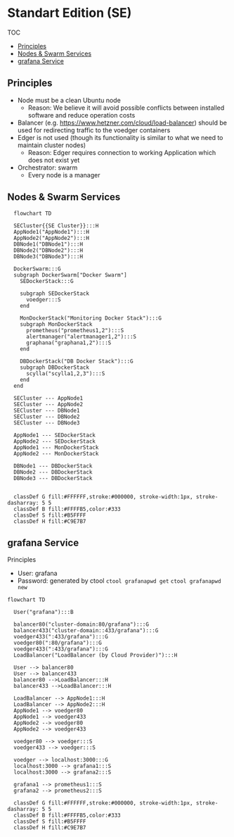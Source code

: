 # Standart Edition (SE)

TOC

- [Principles](#principles)
- [Nodes & Swarm Services](#nodes--swarm-services)
- [grafana Service](#grafana-service)

## Principles

- Node must be a clean Ubuntu node
  - Reason: We believe it will avoid possible conflicts between installed software and reduce operation costs
- Balancer (e.g.  https://www.hetzner.com/cloud/load-balancer) should be used for redirecting traffic to the voedger containers
- Edger is not used (though its functionality is similar to what we need to maintain cluster nodes)
  - Reason: Edger requires connection to working Application which does not exist yet
- Orchestrator: swarm
  - Every node is a manager


## Nodes & Swarm Services

```mermaid
  flowchart TD

  SECluster{{SE Cluster}}:::H
  AppNode1("AppNode1"):::H
  AppNode2("AppNode2"):::H
  DBNode1("DBNode1"):::H
  DBNode2("DBNode2"):::H
  DBNode3("DBNode3"):::H

  DockerSwarm:::G
  subgraph DockerSwarm["Docker Swarm"]
    SEDockerStack:::G
    
    subgraph SEDockerStack
      voedger:::S
    end

    MonDockerStack("Monitoring Docker Stack"):::G
    subgraph MonDockerStack
      prometheus("prometheus1,2"):::S
      alertmanager("alertmanager1,2"):::S
      graphana("graphana1,2"):::S
    end

    DBDockerStack("DB Docker Stack"):::G
    subgraph DBDockerStack
      scylla("scylla1,2,3"):::S
    end
  end

  SECluster --- AppNode1
  SECluster --- AppNode2
  SECluster --- DBNode1
  SECluster --- DBNode2
  SECluster --- DBNode3

  AppNode1 --- SEDockerStack
  AppNode2 --- SEDockerStack
  AppNode1 --- MonDockerStack
  AppNode2 --- MonDockerStack

  DBNode1 --- DBDockerStack
  DBNode2 --- DBDockerStack
  DBNode3 --- DBDockerStack


  classDef G fill:#FFFFFF,stroke:#000000, stroke-width:1px, stroke-dasharray: 5 5
  classDef B fill:#FFFFB5,color:#333
  classDef S fill:#B5FFFF
  classDef H fill:#C9E7B7
```

## grafana Service

Principles

- User: grafana
- Password: generated by ctool
  `ctool grafanapwd get`
  `ctool grafanapwd new`


```mermaid
flowchart TD

  User("grafana"):::B

  balancer80("cluster-domain:80/grafana"):::G
  balancer433("cluster-domain::433/grafana"):::G
  voedger433(":433/grafana"):::G
  voedger80(":80/grafana"):::G
  voedger433(":433/grafana"):::G
  LoadBalancer("LoadBalancer (by Cloud Provider)"):::H

  User --> balancer80
  User --> balancer433
  balancer80 -->LoadBalancer:::H
  balancer433 -->LoadBalancer:::H

  LoadBalancer --> AppNode1:::H
  LoadBalancer --> AppNode2:::H
  AppNode1 --> voedger80
  AppNode1 --> voedger433
  AppNode2 --> voedger80
  AppNode2 --> voedger433

  voedger80 --> voedger:::S
  voedger433 --> voedger:::S

  voedger --> localhost:3000:::G
  localhost:3000 --> grafana1:::S
  localhost:3000 --> grafana2:::S

  grafana1 --> prometheus1:::S
  grafana2 --> prometheus2:::S

  classDef G fill:#FFFFFF,stroke:#000000, stroke-width:1px, stroke-dasharray: 5 5
  classDef B fill:#FFFFB5,color:#333
  classDef S fill:#B5FFFF
  classDef H fill:#C9E7B7
```
